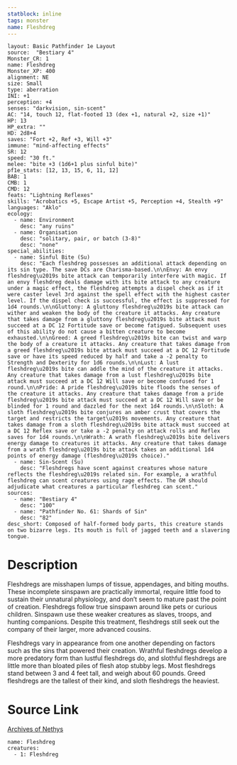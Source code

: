 ```yaml
---
statblock: inline
tags: monster
name: Fleshdreg
---
```

```statblock
layout: Basic Pathfinder 1e Layout
source:  "Bestiary 4"
Monster_CR: 1
name: Fleshdreg
Monster_XP: 400
alignment: NE
size: Small
type: aberration
INI: +1
perception: +4
senses: "darkvision, sin-scent"
AC: "14, touch 12, flat-footed 13 (dex +1, natural +2, size +1)"
HP: 13
HP_extra: ""
HD: 2d8+4
saves: "Fort +2, Ref +3, Will +3"
immune: "mind-affecting effects"
SR: 12
speed: "30 ft."
melee: "bite +3 (1d6+1 plus sinful bite)"
pf1e_stats: [12, 13, 15, 6, 11, 12]
BAB: 1
CMB: 1
CMD: 12
feats: "Lightning Reflexes"
skills: "Acrobatics +5, Escape Artist +5, Perception +4, Stealth +9"
languages: "Aklo"
ecology:
  - name: Environment
    desc: "any ruins"
  - name: Organisation
    desc: "solitary, pair, or batch (3-8)"
    desc: "none"
special_abilities:
  - name: Sinful Bite (Su)
    desc: "Each fleshdreg possesses an additional attack depending on its sin type. The save DCs are Charisma-based.\n\nEnvy: An envy fleshdreg\u2019s bite attack can temporarily interfere with magic. If an envy fleshdreg deals damage with its bite attack to any creature under a magic effect, the fleshdreg attempts a dispel check as if it were caster level 3rd against the spell effect with the highest caster level. If the dispel check is successful, the effect is suppressed for 1d4 rounds.\n\nGluttony: A gluttony fleshdreg\u2019s bite attack can wither and weaken the body of the creature it attacks. Any creature that takes damage from a gluttony fleshdreg\u2019s bite attack must succeed at a DC 12 Fortitude save or become fatigued. Subsequent uses of this ability do not cause a bitten creature to become exhausted.\n\nGreed: A greed fleshdreg\u2019s bite can twist and warp the body of a creature it attacks. Any creature that takes damage from a greed fleshdreg\u2019s bite attack must succeed at a DC 12 Fortitude save or have its speed reduced by half and take a -2 penalty to Strength and Dexterity for 1d6 rounds.\n\nLust: A lust fleshdreg\u2019s bite can addle the mind of the creature it attacks. Any creature that takes damage from a lust fleshdreg\u2019s bite attack must succeed at a DC 12 Will save or become confused for 1 round.\n\nPride: A pride fleshdreg\u2019s bite floods the senses of the creature it attacks. Any creature that takes damage from a pride fleshdreg\u2019s bite attack must succeed at a DC 12 Will save or be blinded for 1 round and dazzled for the next 1d4 rounds.\n\nSloth: A sloth fleshdreg\u2019s bite conjures an amber crust that covers the target and restricts the target\u2019s movements. Any creature that takes damage from a sloth fleshdreg\u2019s bite attack must succeed at a DC 12 Reflex save or take a -2 penalty on attack rolls and Reflex saves for 1d4 rounds.\n\nWrath: A wrath fleshdreg\u2019s bite delivers energy damage to creatures it attacks. Any creature that takes damage from a wrath fleshdreg\u2019s bite attack takes an additional 1d4 points of energy damage (fleshdreg\u2019s choice)."
  - name: Sin-Scent (Su)
    desc: "Fleshdregs have scent against creatures whose nature reflects the fleshdreg\u2019s related sin. For example, a wrathful fleshdreg can scent creatures using rage effects. The GM should adjudicate what creatures a particular fleshdreg can scent."
sources:
  - name: "Bestiary 4"
    desc: "100"
  - name: "Pathfinder No. 61: Shards of Sin"
    desc: "82"
desc_short: Composed of half-formed body parts, this creature stands on two bizarre legs. Its mouth is full of jagged teeth and a slavering tongue.
```
# Description
Fleshdregs are misshapen lumps of tissue, appendages, and biting mouths. These incomplete sinspawn are practically immortal, require little food to sustain their unnatural physiology, and don’t seem to mature past the point of creation. Fleshdregs follow true sinspawn around like pets or curious children. Sinspawn use these weaker creatures as slaves, troops, and hunting companions. Despite this treatment, fleshdregs still seek out the company of their larger, more advanced cousins.

Fleshdregs vary in appearance from one another depending on factors such as the sins that powered their creation. Wrathful fleshdregs develop a more predatory form than lustful fleshdregs do, and slothful fleshdregs are little more than bloated piles of flesh atop stubby legs. Most fleshdregs stand between 3 and 4 feet tall, and weigh about 60 pounds. Greed fleshdregs are the tallest of their kind, and sloth fleshdregs the heaviest.
# Source Link
[Archives of Nethys](https://aonprd.com/MonsterDisplay.aspx?ItemName=Fleshdreg)
```encounter-table
name: Fleshdreg
creatures:
  - 1: Fleshdreg
```
